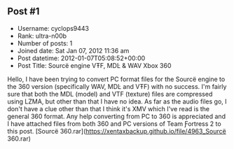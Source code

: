 ## Post #1
- Username: cyclops9443
- Rank: ultra-n00b
- Number of posts: 1
- Joined date: Sat Jan 07, 2012 11:36 am
- Post datetime: 2012-01-07T05:08:52+00:00
- Post Title: Sourcë engine VŦF, MDĿ & WAV Xbox 360

Hello, I have been trying to convert PC format files for the Sourcë engine to the 360 version (specifically WAV, MDĿ and VŦF) with no success.
I'm fairly sure that both the MDL (model) and VTF (texture) files are compressed using LZMA, but other than that I have no idea.
As far as the audio files go, I don't have a clue other than that I think it's XMV which I've read is the general 360 format.
Any help converting from PC to 360 is appreciated and I have attached files from both 360 and PC versions of Team Ƒortress 2 to this post.
[Sourcë 360.rar](https://xentaxbackup.github.io/file/4963_Sourcë 360.rar)

